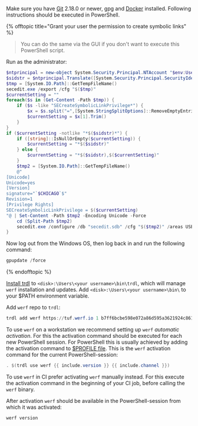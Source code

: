Make sure you have [Git](https://git-scm.com/download/win) 2.18.0 or newer, gpg and [Docker](https://docs.docker.com/get-docker) installed. Following instructions should be executed in PowerShell.

{% offtopic title="Grant your user the permission to create symbolic links" %}
> You can do the same via the GUI if you don't want to execute this PowerShell script.

Run as the administrator:
```powershell
$ntprincipal = new-object System.Security.Principal.NTAccount "$env:UserName"
$sidstr = $ntprincipal.Translate([System.Security.Principal.SecurityIdentifier]).Value.ToString()
$tmp = [System.IO.Path]::GetTempFileName()
secedit.exe /export /cfg "$($tmp)"
$currentSetting = ""
foreach($s in (Get-Content -Path $tmp)) {
    if ($s -like "SECreateSymbolicLinkPrivilege*") {
        $x = $s.split("=",[System.StringSplitOptions]::RemoveEmptyEntries)
        $currentSetting = $x[1].Trim()
    }
}
if ($currentSetting -notlike "*$($sidstr)*") {
    if ([string]::IsNullOrEmpty($currentSetting)) {
        $currentSetting = "*$($sidstr)"
    } else {
        $currentSetting = "*$($sidstr),$($currentSetting)"
    }
    $tmp2 = [System.IO.Path]::GetTempFileName()
    @"
[Unicode]
Unicode=yes
[Version]
signature="`$CHICAGO`$"
Revision=1
[Privilege Rights]
SECreateSymbolicLinkPrivilege = $($currentSetting)
"@ | Set-Content -Path $tmp2 -Encoding Unicode -Force
    cd (Split-Path $tmp2)
    secedit.exe /configure /db "secedit.sdb" /cfg "$($tmp2)" /areas USER_RIGHTS
}
```

Now log out from the Windows OS, then log back in and run the following command:
```powershell
gpupdate /force
```
{% endofftopic %}

[Install trdl](https://github.com/werf/trdl/releases/) to `<disk>:\Users\<your username>\bin\trdl`, which will manage `werf` installation and updates. Add `<disk>:\Users\<your username>\bin\` to your $PATH environment variable.

Add `werf` repo to `trdl`:
```powershell
trdl add werf https://tuf.werf.io 1 b7ff6bcbe598e072a86d595a3621924c8612c7e6dc6a82e919abe89707d7e3f468e616b5635630680dd1e98fc362ae5051728406700e6274c5ed1ad92bea52a2
```

To use `werf` on a workstation we recommend setting up `werf` _automatic activation_. For this the activation command should be executed for each new PowerShell session. For PowerShell this is usually achieved by adding the activation command to [$PROFILE file](https://docs.microsoft.com/en-us/powershell/module/microsoft.powershell.core/about/about_profiles). This is the `werf` activation command for the current PowerShell-session:
```powershell
. $(trdl use werf {{ include.version }} {{ include.channel }})
```

To use `werf` in CI prefer activating `werf` manually instead. For this execute the activation command in the beginning of your CI job, before calling the `werf` binary.

After activation `werf` should be available in the PowerShell-session from which it was activated:
```powershell
werf version
```
